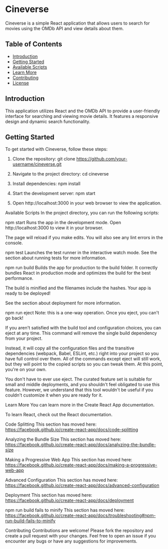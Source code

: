 # Cineverse

Cineverse is a simple React application that allows users to search for movies using the OMDb API and view details about them.

## Table of Contents
- [Introduction](#introduction)
- [Getting Started](#getting-started)
- [Available Scripts](#available-scripts)
- [Learn More](#learn-more)
- [Contributing](#contributing)
- [License](#license)

## Introduction

This application utilizes React and the OMDb API to provide a user-friendly interface for searching and viewing movie details. It features a responsive design and dynamic search functionality.

## Getting Started

To get started with Cineverse, follow these steps:

1. Clone the repository:
   git clone https://github.com/your-username/cineverse.git

   
2. Navigate to the project directory:
    cd cineverse

3. Install dependencies:
    npm install

4. Start the development server:
    npm start

5. Open http://localhost:3000 in your web browser to view the application.



Available Scripts
In the project directory, you can run the following scripts:

npm start
Runs the app in the development mode.
Open http://localhost:3000 to view it in your browser.

The page will reload if you make edits.
You will also see any lint errors in the console.

npm test
Launches the test runner in the interactive watch mode.
See the section about running tests for more information.

npm run build
Builds the app for production to the build folder.
It correctly bundles React in production mode and optimizes the build for the best performance.

The build is minified and the filenames include the hashes.
Your app is ready to be deployed!

See the section about deployment for more information.

npm run eject
Note: this is a one-way operation. Once you eject, you can't go back!

If you aren't satisfied with the build tool and configuration choices, you can eject at any time. This command will remove the single build dependency from your project.

Instead, it will copy all the configuration files and the transitive dependencies (webpack, Babel, ESLint, etc.) right into your project so you have full control over them. All of the commands except eject will still work, but they will point to the copied scripts so you can tweak them. At this point, you're on your own.

You don't have to ever use eject. The curated feature set is suitable for small and middle deployments, and you shouldn't feel obligated to use this feature. However, we understand that this tool wouldn't be useful if you couldn't customize it when you are ready for it.

Learn More
You can learn more in the Create React App documentation.

To learn React, check out the React documentation.

Code Splitting
This section has moved here: https://facebook.github.io/create-react-app/docs/code-splitting

Analyzing the Bundle Size
This section has moved here: https://facebook.github.io/create-react-app/docs/analyzing-the-bundle-size

Making a Progressive Web App
This section has moved here: https://facebook.github.io/create-react-app/docs/making-a-progressive-web-app

Advanced Configuration
This section has moved here: https://facebook.github.io/create-react-app/docs/advanced-configuration

Deployment
This section has moved here: https://facebook.github.io/create-react-app/docs/deployment

npm run build fails to minify
This section has moved here: https://facebook.github.io/create-react-app/docs/troubleshooting#npm-run-build-fails-to-minify

Contributing
Contributions are welcome! Please fork the repository and create a pull request with your changes. Feel free to open an issue if you encounter any bugs or have any suggestions for improvements.